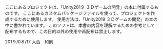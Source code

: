 ここにあるプロジェクトは、「Unity201９ ３Ｄゲームの開発」の本に付属するものです。
ここにあるカスタムパッケージファイルを使って、プロジェクトを作成するために使用します。
使用方法は、「Unity2019  ３Ｄゲームの開発」の本の中に書かれています。
このソフトは、本書の内容を理解するための参考として配布するもので、この目的以外の使用や再配布は禁止します。

201９/0８/17
大西　和則
